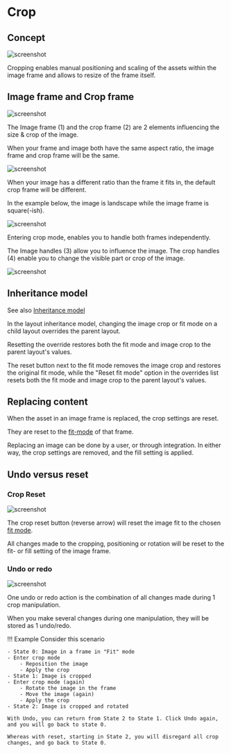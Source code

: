 # Crop

## Concept

![screenshot](crop.png)

Cropping enables manual positioning and scaling of the assets within the image frame and allows to resize of the frame itself.

## Image frame and Crop frame

![screenshot](cropframes.png)

The Image frame (1) and the crop frame (2) are 2 elements influencing the size & crop of the image.

When your frame and image both have the same aspect ratio, the image frame and crop frame will be the same.

![screenshot](defaultcrop.png)

When your image has a different ratio than the frame it fits in, the default crop frame will be different.

In the example below, the image is landscape while the image frame is square(-ish).

![screenshot](rectcrop.png)

Entering crop mode, enables you to handle both frames independently.

The Image handles (3) allow you to influence the image. The crop handles (4) enable you to change the visible part or crop of the image.

![screenshot](crophandles.png)

## Inheritance model

See also [Inheritance model](../../../GraFx-Studio/concepts/layouts/#inheritance)

In the layout inheritance model, changing the image crop or fit mode on a child layout overrides the parent layout. 

Resetting the override restores both the fit mode and image crop to the parent layout's values. 

The reset button next to the fit mode removes the image crop and restores the original fit mode, while the "Reset fit mode" option in the overrides list resets both the fit mode and image crop to the parent layout's values.

## Replacing content

When the asset in an image frame is replaced, the crop settings are reset.

They are reset to the [fit-mode](../../../GraFx-Studio/concepts/frames/#fit-or-fill-mode) of that frame.

Replacing an image can be done by a user, or through integration. In either way, the crop settings are removed, and the fill setting is applied.

## Undo versus reset

### Crop Reset

![screenshot](crop-button.png)

The crop reset button (reverse arrow) will reset the image fit to the chosen [fit mode](../../../GraFx-Studio/concepts/frames/#fit-or-fill-mode).

All changes made to the cropping, positioning or rotation will be reset to the fit- or fill setting of the image frame.

### Undo or redo

![screenshot](undo.png)

One undo or redo action is the combination of all changes made during 1 crop manipulation.

When you make several changes during one manipulation, they will be stored as 1 undo/redo.

!!! Example
	Consider this scenario
	
	- State 0: Image in a frame in "Fit" mode
	- Enter crop mode
		- Reposition the image
		- Apply the crop
	- State 1: Image is cropped
	- Enter crop mode (again)
		- Rotate the image in the frame
		- Move the image (again)
		- Apply the crop
	- State 2: Image is cropped and rotated

	With Undo, you can return from State 2 to State 1. Click Undo again, and you will go back to state 0.

	Whereas with reset, starting in State 2, you will disregard all crop changes, and go back to State 0.
